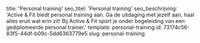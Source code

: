 title: 'Personal training'
seo_titel: 'Personal training'
seo_beschrijving: 'Active & Fit biedt personal training aan. Ga de uitdaging met jezelf aan, haal alles eruit wat erin zit! Bij Active & Fit sport je onder begeleiding van een gediplomeerde personal trainer.'
template: personal-training
id: 73174c56-83f5-44df-b09c-5dd6363779e5
slug: personal-training
